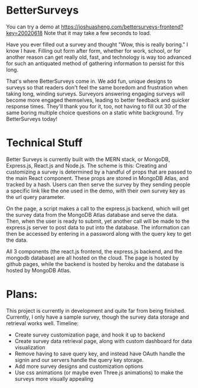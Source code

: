 # BetterSurveys

You can try a demo at https://joshuasheng.com/bettersurveys-frontend?key=20020618
Note that it may take a few seconds to load.

Have you ever filled out a survey and thought "Wow, this is really boring." I know I have. Filling out form after form, whether for work, school, or for another reason
can get really old, fast, and technology is way too advanced for such an antiquated method of gathering information to persist for this long.

That's where BetterSurveys come in. We add fun, unique designs to surveys so that readers don't feel the same boredom and frustration when taking long, winding surveys.
Surveyors answering engaging surveys will become more engaged themselves, leading to better feedback and quicker response times. They'll thank you for it, too, not having to
fill out 30 of the same boring multiple choice questions on a static white background. Try BetterSurveys today!

# Technical Stuff

Better Surveys is currently built with the MERN stack, or MongoDB, Express.js, React.js and Node.js.
The scheme is this: Creating and customizing a survey is determined by a handful of props that are passed to the main React component. These props are stored in MongoDB Atlas,
and tracked by a hash. Users can then serve the survey by they sending people a specific link like the one used in the demo, with their own survey key as the url query parameter.

On the page, a script makes a call to the express.js backend, which will get the survey data from the MongoDB Atlas database and serve the data. Then, when the user is ready to 
submit, yet another call will be made to the express.js server to post data to put into the database. The information can then be accessed by entering in a password along with the
query key to get the data.

All 3 components (the react.js frontend, the express.js backend, and the mongodb database) are all hosted on the cloud. The page is hosted by github pages, while the backend is 
hosted by heroku and the database is hosted by MongoDB Atlas.

# Plans:

This project is currently in development and quite far from being finished. Currently, I only have a sample survey, though the survey data storage and retrieval works well.
Timeline:
- Create survey customization page, and hook it up to backend
- Create survey data retrieval page, along with custom dashboard for data visualization
- Remove having to save query key, and instead have OAuth handle the signin and our servers handle the query key storage.
- Add more survey designs and customization options
- Use css animations (or maybe even Three.js animations) to make the surveys more visually appealing
